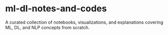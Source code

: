 # ml-dl-notes-and-codes
A curated collection of notebooks, visualizations, and explanations covering ML, DL, and NLP concepts from scratch.
